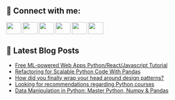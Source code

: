 ## 🔎 Connect with me:
[<img height="32" width="40" src="https://cdn.jsdelivr.net/npm/simple-icons@v5/icons/telegram.svg" />](https://t.me/bullbesh)
[<img height="32" width="40" src="https://cdn.jsdelivr.net/npm/simple-icons@v5/icons/vk.svg" />](https://vk.com/bullbesh)
[<img height="32" width="40" src="https://cdn.jsdelivr.net/npm/simple-icons@v5/icons/twitter.svg" />](https://twitter.com/bullbesh1)
[<img height="32" width="40" src="https://cdn.jsdelivr.net/npm/simple-icons@v5/icons/instagram.svg" />](https://www.instagram.com/bullbesh)
[<img height="32" width="40" src="https://cdn.jsdelivr.net/npm/simple-icons@v5/icons/reddit.svg" />](https://www.reddit.com/user/bullbesh)
[<img height="32" width="40" src="https://cdn.jsdelivr.net/npm/simple-icons@v5/icons/youtube.svg" />](https://www.youtube.com/channel/UCtfjRs6uzgq5mfm8S06WTcg)

## 📕 Latest Blog Posts
<!-- BLOG-POST-LIST:START -->
- [Free ML-powered Web Apps Python/React/Javascript Tutorial](https://www.reddit.com/r/Python/comments/un3axa/free_mlpowered_web_apps_pythonreactjavascript/)
- [Refactoring for Scalable Python Code With Pandas](https://www.reddit.com/r/Python/comments/un1s5j/refactoring_for_scalable_python_code_with_pandas/)
- [How did you finally wrap your head around design patterns?](https://www.reddit.com/r/Python/comments/un0me8/how_did_you_finally_wrap_your_head_around_design/)
- [Looking for recommendations regarding Python courses](https://www.reddit.com/r/Python/comments/umzu8k/looking_for_recommendations_regarding_python/)
- [Data Manipulation in Python: Master Python, Numpy &amp; Pandas](https://www.reddit.com/r/Python/comments/umymwo/data_manipulation_in_python_master_python_numpy/)
<!-- BLOG-POST-LIST:END -->
